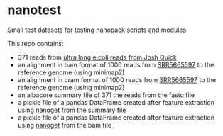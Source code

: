 # nanotest
Small test datasets for testing nanopack scripts and modules

This repo contains:
- 371 reads from [ultra long e.coli reads from Josh Quick](http://lab.loman.net/2017/03/09/ultrareads-for-nanopore/)
- an alignment in bam format of 1000 reads from [SRR5665597](http://mgen.microbiologyresearch.org/content/journal/mgen/10.1099/mgen.0.000132) to the reference genome (using minimap2)
- an alignment in cram format of 1000 reads from [SRR5665597](http://mgen.microbiologyresearch.org/content/journal/mgen/10.1099/mgen.0.000132) to the reference genome (using minimap2)
- an albacore summary file of 371 the reads from the fastq file
- a pickle file of a pandas DataFrame created after feature extraction using [nanoget](https://github.com/wdecoster/nanoget) from the summary file
- a pickle file of a pandas DataFrame created after feature extraction using [nanoget](https://github.com/wdecoster/nanoget) from the bam file
